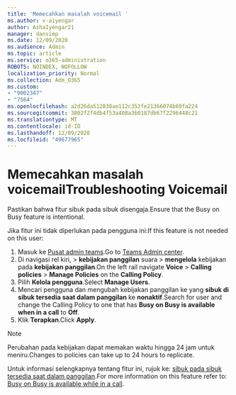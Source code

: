 ```yaml
---
title: 'Memecahkan masalah voicemail '
ms.author: v-aiyengar
author: AshaIyengar21
manager: dansimp
ms.date: 12/09/2020
ms.audience: Admin
ms.topic: article
ms.service: o365-administration
ROBOTS: NOINDEX, NOFOLLOW
localization_priority: Normal
ms.collection: Adm_O365
ms.custom:
- "9002347"
- "7564"
ms.openlocfilehash: a2d26da512838ae112c352fe21366074b69fa224
ms.sourcegitcommit: 3802f2f4db4f53a408a360187db67f2296448c21
ms.translationtype: MT
ms.contentlocale: id-ID
ms.lasthandoff: 12/09/2020
ms.locfileid: "49677965"
---
```

# <a name="troubleshooting-voicemail"></a><span data-ttu-id="1fffa-102">Memecahkan masalah voicemail</span><span class="sxs-lookup"><span data-stu-id="1fffa-102">Troubleshooting Voicemail</span></span>

<span data-ttu-id="1fffa-103">Pastikan bahwa fitur sibuk pada sibuk disengaja.</span><span class="sxs-lookup"><span data-stu-id="1fffa-103">Ensure that the Busy on Busy feature is intentional.</span></span>

<span data-ttu-id="1fffa-104">Jika fitur ini tidak diperlukan pada pengguna ini:</span><span class="sxs-lookup"><span data-stu-id="1fffa-104">If this feature is not needed on this user:</span></span>

1. <span data-ttu-id="1fffa-105">Masuk ke [Pusat admin teams](https://admin.teams.microsoft.com/policies/calling).</span><span class="sxs-lookup"><span data-stu-id="1fffa-105">Go to [Teams Admin center](https://admin.teams.microsoft.com/policies/calling).</span></span>
1. <span data-ttu-id="1fffa-106">Di navigasi rel kiri,   >  **kebijakan panggilan** suara  >  **mengelola** kebijakan pada **kebijakan panggilan**.</span><span class="sxs-lookup"><span data-stu-id="1fffa-106">On the left rail navigate **Voice** > **Calling policies** > **Manage Policies** on the **Calling Policy**.</span></span>
1. <span data-ttu-id="1fffa-107">Pilih **Kelola pengguna**.</span><span class="sxs-lookup"><span data-stu-id="1fffa-107">Select **Manage Users**.</span></span>
1. <span data-ttu-id="1fffa-108">Mencari pengguna dan mengubah kebijakan panggilan ke yang **sibuk di sibuk tersedia saat dalam panggilan** ke **nonaktif**.</span><span class="sxs-lookup"><span data-stu-id="1fffa-108">Search for user and change the Calling Policy to one that has **Busy on Busy is available when in a call** to **Off**.</span></span>
1. <span data-ttu-id="1fffa-109">Klik **Terapkan**.</span><span class="sxs-lookup"><span data-stu-id="1fffa-109">Click **Apply**.</span></span>
> [!NOTE]
> <span data-ttu-id="1fffa-110">Perubahan pada kebijakan dapat memakan waktu hingga 24 jam untuk meniru.</span><span class="sxs-lookup"><span data-stu-id="1fffa-110">Changes to policies can take up to 24 hours to replicate.</span></span>

<span data-ttu-id="1fffa-111">Untuk informasi selengkapnya tentang fitur ini, rujuk ke: [sibuk pada sibuk tersedia saat dalam panggilan](https://docs.microsoft.com/microsoftteams/teams-calling-policy#busy-on-busy-is-available-while-in-a-call).</span><span class="sxs-lookup"><span data-stu-id="1fffa-111">For more information on this feature refer to: [Busy on Busy is available while in a call](https://docs.microsoft.com/microsoftteams/teams-calling-policy#busy-on-busy-is-available-while-in-a-call).</span></span>
